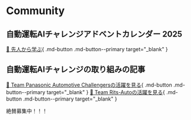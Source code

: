 # Community

## 自動運転AIチャレンジアドベントカレンダー 2025

[🔗 先人から学ぶ](https://qiita.com/advent-calendar/2023/jidounten-ai){ .md-button .md-button--primary target="_blank" }

## 自動運転AIチャレンジの取り組みの記事

[🔗 Team Panasonic Automotive Challengersの活躍を見る](https://automotive.panasonic.com/feature/jaaic){ .md-button .md-button--primary target="_blank" }
[🔗 Team Rits-Autoの活躍を見る](https://www.ritsumei.ac.jp/ise/suki_ict/story01.html/){ .md-button .md-button--primary target="_blank" }

絶賛募集中！！！
